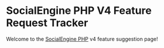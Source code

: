# SocialEngine PHP V4 Feature Request Tracker

Welcome to the [SocialEngine PHP](https://www.socialengine.com) v4 feature suggestion page!
